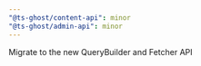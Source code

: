 ```yaml
---
"@ts-ghost/content-api": minor
"@ts-ghost/admin-api": minor
---
```


Migrate to the new QueryBuilder and Fetcher API
